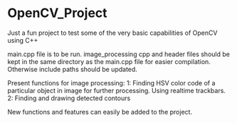 # OpenCV_Project
Just a fun project to test some of the very basic capabilities of OpenCV using C++

main.cpp file is to be run. image_processing cpp and header files should be kept in the same directory as the main.cpp file for easier compilation. Otherwise include paths should 
be updated.

Present functions for image processing:
  1: Finding HSV color code of a particular object in image for further processing. Using realtime trackbars.
  2: Finding and drawing detected contours
  

New functions and features can easily be added to the project.
